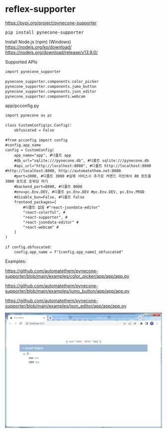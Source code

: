 # reflex-supporter

https://pypi.org/project/pynecone-supporter
<pre>
pip install pynecone-supporter
</pre>

Install Node.js (npm) (Windows)  
https://nodejs.org/ko/download/  
https://nodejs.org/download/release/v13.9.0/  

Supported APIs
```
import pynecone_supporter

pynecone_supporter.components.color_picker
pynecone_supporter.components.jumo_button
pynecone_supporter.components.json_editor
pynecone_supporter.components.webcam
```

app/pcconfig.py  
```
import pynecone as pc

class CustomConfig(pc.Config):
    obfuscated = False

#from pcconfig import config
#config.app_name
config = CustomConfig(
    app_name="app", #디폴트 app
    #db_url="sqlite:///pynecone.db", #디폴트 sqlite:///pynecone.db
    #api_url="http://localhost:8000", #디폴트 http://localhost:8000 #http://localhost:8000, http://automatethem.net:8000
    #port=3000, #디폴트 3000 #실제 서비스시 추가로 커멘드 라인에서 80 포트를 3000 포트로 포워딩 하기
    #backend_port=8000, #디폴트 8000
    #env=pc.Env.DEV, #디폴트 pc.Env.DEV #pc.Env.DEV, pc.Env.PROD
    #disable_bun=False, #디폴트 False
    frontend_packages=[ 
        #디폴트 없음 #"react-jsondata-editor" 
        "react-colorful", #
        "react-supporter", #
        "react-jsondata-editor" #
        "react-webcam" #
    ]
)

if config.obfuscated:
    config.app_name = f"{config.app_name}_obfuscated"
```

Examples:  

https://github.com/automatethem/pynecone-supporter/blob/main/examples/color_picker/app/app/app.py  

https://github.com/automatethem/pynecone-supporter/blob/main/examples/jumo_button/app/app/app.py  

https://github.com/automatethem/pynecone-supporter/blob/main/examples/json_editor/app/app/app.py

<img src="https://github.com/automatethem/pynecone-supporter/blob/main/readme_files/screenshot1.PNG?raw=true">
